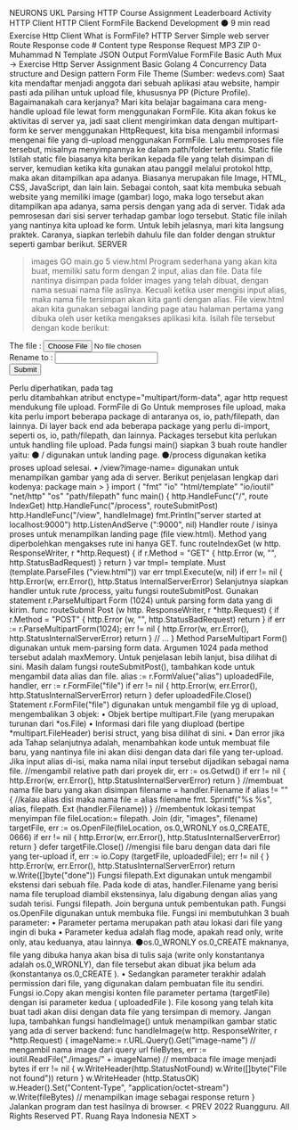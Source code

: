 
NEURONS
UKL Parsing
HTTP
Course Assignment Leaderboard Activity
HTTP Client
HTTP Client
FormFile
Backend Development ⚫ 9 min read
Exercise Http Client
What is FormFile?
HTTP Server
Simple web server
Route
Response code #
Content type
Response
Request
MP3
ZIP
0-
Muhammad N
Template
JSON Output
FormValue
FormFile
Basic Auth
Mux →
Exercise Http Server
Assignment Basic Golang 4
Concurrency
Data structure and Design pattern
Form File Theme (Sumber: wedevs.com)
Saat kita mendaftar menjadi anggota dari sebuah aplikasi atau website, hampir pasti ada pilihan untuk upload file, khususnya PP (Picture Profile). Bagaimanakah cara kerjanya? Mari kita belajar bagaimana cara meng-handle upload file lewat form menggunakan FormFile.
Kita akan fokus ke aktivitas di server ya, jadi saat client mengirimkan data dengan multipart-form ke server menggunakan HttpRequest, kita bisa mengambil informasi mengenai file yang di-upload menggunakan FormFile. Lalu memproses file tersebut, misalnya menyimpannya ke dalam path/folder tertentu.
Static file
Istilah static file biasanya kita berikan kepada file yang telah disimpan di server, kemudian ketika kita gunakan atau panggil melalui protokol http, maka akan ditampilkan apa adanya. Biasanya merupakan file Image, HTML, CSS, JavaScript, dan lain lain.
Sebagai contoh, saat kita membuka sebuah website yang memiliki image (gambar) logo, maka logo tersebut akan ditampilkan apa adanya, sama persis dengan yang ada di server. Tidak ada pemrosesan dari sisi server terhadap gambar logo tersebut.
Static file inilah yang nantinya kita upload ke form. Untuk lebih jelasnya, mari kita langsung praktek. Caranya, siapkan terlebih dahulu file dan folder dengan struktur seperti gambar berikut.
SERVER
> images
GO main.go
5 view.html
Program sederhana yang akan kita buat, memiliki satu form dengan 2 input, alias dan file. Data file nantinya disimpan pada folder images yang telah dibuat, dengan nama sesuai nama file aslinya. Kecuali ketika user mengisi input alias, maka nama file tersimpan akan kita ganti dengan alias.
File view.html akan kita gunakan sebagai landing page atau halaman pertama yang dibuka oleh user ketika mengakses aplikasi kita. Isilah file tersebut dengan kode berikut:
<!DOCTYPE html>
<html>
<head>
<title>Input Message</title>
</head>
<body>
<form method="post" action="/process" enctype="multipart/form-data"> <label>The file :</label>
<input type="file" name="file" required /><br />
<label>Rename to :</label>
<input type="text" name="alias" /><br />
<button type="submit">Submit</button>
</form>
</body>
</html>
Perlu diperhatikan, pada tag <form> perlu ditambahkan atribut enctype="multipart/form-data", agar http request mendukung file upload.
FormFile di Go
Untuk memproses file upload, maka kita perlu import beberapa package di antaranya os, io, path/filepath, dan lainnya.
Di layer back end ada beberapa package yang perlu di-import, seperti os, io, path/filepath, dan lainnya. Packages tersebut kita perlukan untuk handling file upload. Pada fungsi main() siapkan 3 buah route handler yaitu:
⚫ / digunakan untuk landing page.
⚫/process digunakan ketika proses upload selesai.
• /view?image-name=<nama image beserta extension nya> digunakan untuk menampilkan gambar yang ada di server.
Berikut penjelasan lengkap dari kodenya:
package main
>
}
import (
"fmt"
"io"
"html/template"
"io/ioutil"
"net/http"
"os"
"path/filepath"
func main() {
http.HandleFunc("/", route IndexGet)
http.HandleFunc("/process", routeSubmitPost)
http.HandleFunc("/view", handleImage)
fmt.Println("server started at localhost:9000")
http.ListenAndServe (":9000", nil)
Handler route / isinya proses untuk menampilkan landing page (file view.html). Method yang diperbolehkan mengakses rute ini hanya GET.
func routeIndexGet (w http. ResponseWriter, r *http.Request) {
if r.Method = "GET" {
http.Error (w, "", http.StatusBadRequest)
}
return
}
var tmpl= template. Must (template.ParseFiles ("view.html"))
var err tmpl.Execute(w, nil)
if err != nil {
http.Error(w, err.Error(), http.Status InternalServerError)
Selanjutnya siapkan handler untuk rute /process, yaitu fungsi routeSubmitPost. Gunakan statement r.ParseMultipart Form (1024) untuk parsing form data yang di kirim.
func routeSubmit Post (w http. ResponseWriter, r *http.Request) {
if r.Method = "POST" {
http.Error (w, "", http.StatusBadRequest) return
}
if err := r.ParseMultipartForm(1024); err != nil {
http.Error(w, err.Error(), http.StatusInternalServerError)
return
}
// ...
}
Method ParseMultipart Form() digunakan untuk mem-parsing form data. Argumen 1024 pada method tersebut adalah maxMemory. Untuk penjelasan lebih lanjut, bisa dilihat di sini.
Masih dalam fungsi routeSubmitPost(), tambahkan kode untuk mengambil data alias dan file.
alias := r.FormValue("alias")
uploadedFile, handler, err := r.FormFile("file")
if err != nil {
http.Error(w, err.Error(), http.StatusInternalServerError)
return
}
defer uploadedFile.Close()
Statement r.FormFile("file") digunakan untuk mengambil file yg di upload, mengembalikan 3 objek:
• Objek bertipe multipart.File (yang merupakan turunan dari *os.File)
• Informasi dari file yang diupload (bertipe *multipart.FileHeader) berisi struct, yang bisa dilihat di sini. • Dan error jika ada
Tahap selanjutnya adalah, menambahkan kode untuk membuat file baru, yang nantinya file ini akan diisi dengan data dari file yang ter-upload. Jika input alias di-isi, maka nama nilai input tersebut dijadikan sebagai nama file.
//mengambil relative path dari proyek
dir, err := os.Getwd()
if err != nil {
http.Error(w, err.Error(), http.StatusInternalServerError)
return
}
//membuat nama file baru yang akan disimpan
filename = handler.Filename
if alias != "" { //kalau alias disi maka nama file = alias
filename fmt. Sprintf("%s %s", alias, filepath. Ext (handler.Filename))
}
//membentuk lokasi tempat menyimpan file
fileLocation:= filepath. Join (dir, "images", filename)
targetFile, err := os.OpenFile(fileLocation, os.0_WRONLY os.0_CREATE, 0666) if err != nil {
http.Error(w, err.Error(), http.StatusInternalServerError)
return
}
defer targetFile.Close()
//mengisi file baru dengan data dari file yang ter-upload
if, err := io.Copy (targetFile, uploadedFile); err != nil {
}
http.Error(w, err.Error(), http.StatusInternalServerError)
return
w.Write([]byte("done"))
Fungsi filepath.Ext digunakan untuk mengambil ekstensi dari sebuah file. Pada kode di atas, handler.Filename yang berisi nama file terupload diambil ekstensinya, lalu digabung dengan alias yang sudah terisi.
Fungsi filepath. Join berguna untuk pembentukan path.
Fungsi os.OpenFile digunakan untuk membuka file. Fungsi ini membutuhkan 3 buah parameter:
• Parameter pertama merupakan path atau lokasi dari file yang ingin di buka
• Parameter kedua adalah flag mode, apakah read only, write only, atau keduanya, atau lainnya. ⚫os.0_WRONLY os.0_CREATE maknanya, file yang dibuka hanya akan bisa di tulis saja (write only konstantanya adalah os.0_WRONLY), dan file tersebut akan dibuat jika belum ada (konstantanya os.0_CREATE ).
• Sedangkan parameter terakhir adalah permission dari file, yang digunakan dalam pembuatan file itu sendiri.
Fungsi io.Copy akan mengisi konten file parameter pertama (targetFile) dengan isi parameter kedua ( uploadedFile ). File kosong yang telah kita buat tadi akan diisi dengan data file yang tersimpan di memory.
Jangan lupa, tambahkan fungsi handleImage() untuk menampilkan gambar static yang ada di server backend:
func handleImage(w http. ResponseWriter, r *http.Request) {
imageName:= r.URL.Query().Get("image-name") // mengambil nama image dari query url fileBytes, err := ioutil.ReadFile("./images/" + imageName) // membaca file image menjadi bytes if err != nil {
w.WriteHeader(http.StatusNotFound)
w.Write([]byte("File not found"))
return
}
w.WriteHeader (http.StatusOK)
w.Header().Set("Content-Type", "application/octet-stream")
w.Write(fileBytes) // menampilkan image sebagai response
return
}
Jalankan program dan test hasilnya di browser.
< PREV
2022 Ruangguru. All Rights Reserved PT. Ruang Raya Indonesia
NEXT >